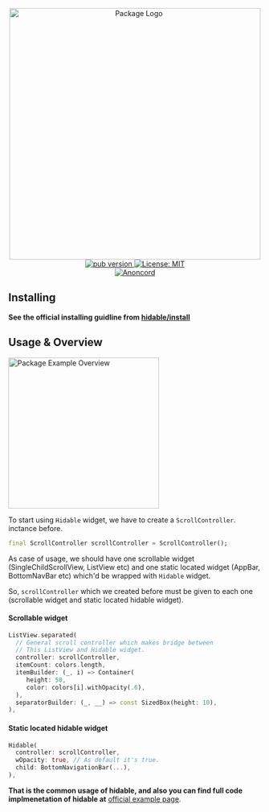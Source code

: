 <p align="center">
 <img width="500" src="https://user-images.githubusercontent.com/59066341/140976777-712cd333-9f82-4f92-8e03-33cb93f18650.png" alt="Package Logo">
 <br>
 <a href="https://pub.dev/packages/hidable">
  <img src="https://img.shields.io/pub/v/hidable?color=blue" alt="pub version" />
 </a>
 <a href="https://github.com/theiskaa/hidable/blob/main/LICENSE">
  <img src="https://img.shields.io/badge/License-Apache-red.svg" alt="License: MIT"/>
 </a>
 <br>
  <a href="https://discord.gg/CtStkzrHV3">
    <img src="https://img.shields.io/discord/914899238415130714?color=blue&label=Anon Community&logo=discord"
      alt="Anoncord" />
  </a>   
</p>

## Installing
**See the official installing guidline from [hidable/install](https://pub.dev/packages/hidable/install)**
## Usage & Overview

<img width="300" src="https://user-images.githubusercontent.com/59066341/188278709-d9879bfe-b473-4b2c-b53b-6fbe97d35ad3.gif" alt="Package Example Overview">

To start using `Hidable` widget, we have to create a `ScrollController`. inctance before.
```dart
final ScrollController scrollController = ScrollController();
```
As case of usage, we should have one scrollable widget (SingleChildScrollView, ListView etc)
and one static located widget (AppBar, BottomNavBar etc) which'd be wrapped with `Hidable` widget.

So, `scrollController` which we created before must be given to each one (scrollable widget and static located hidable widget).

#### Scrollable widget
```dart
ListView.separated(
  // General scroll controller which makes bridge between
  // This ListView and Hidable widget.
  controller: scrollController,
  itemCount: colors.length,
  itemBuilder: (_, i) => Container(
     height: 50,
     color: colors[i].withOpacity(.6),
  ),
  separatorBuilder: (_, __) => const SizedBox(height: 10),
),
```

#### Static located hidable widget
```dart
Hidable(
  controller: scrollController,
  wOpacity: true, // As default it's true.
  child: BottomNavigationBar(...),
),
```

**That is the common usage of hidable, and also you can find full code implmenetation of hidable at** [official example page](https://github.com/theiskaa/hidable/blob/main/example/main.dart).

